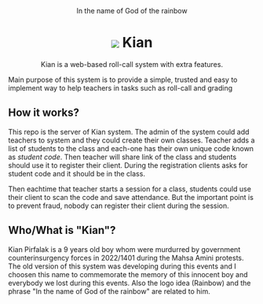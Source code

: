 <div align="center">
In the name of God of the rainbow

<h1><img style="vertical-align:middle" src="https://github.com/kian-web/server/assets/117530839/763c81db-f86f-4e6a-aa5f-0af06ac91839"> Kian</h1>

Kian is a web-based roll-call system with extra features.
</div>
Main purpose of this system is to provide a simple, trusted and easy to implement way to help teachers in tasks such as roll-call and grading

## How it works?
This repo is the server of Kian system. The admin of the system could add teachers to system and they could create their own classes. Teacher adds a list of students to the class and each-one has their own unique code known as _student code_. Then teacher will share link of the class and students should use it to register their client. During the registration clients asks for student code and it should be in the class.

Then eachtime that teacher starts a session for a class, students could use their client to scan the code and save attendance. But the important point is to prevent fraud, nobody can register their client during the session.

## Who/What is "Kian"?
Kian Pirfalak is a 9 years old boy whom were murdurred by government counterinsurgency forces in 2022/1401 during the Mahsa Amini protests. The old version of this system was developing during this events and I choosen this name to commemorate the memory of this innocent boy and everybody we lost during this events. Also the logo idea (Rainbow) and the phrase "In the name of God of the rainbow" are related to him.
